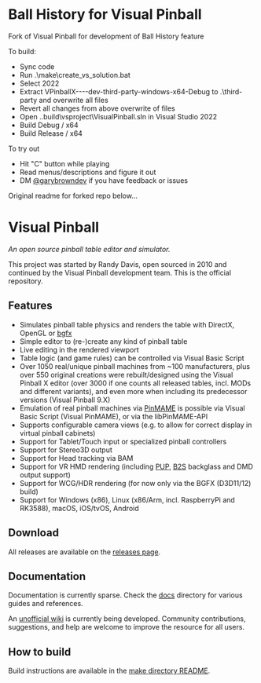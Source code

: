 # Ball History for Visual Pinball
Fork of Visual Pinball for development of Ball History feature

To build:
- Sync code
- Run .\make\create_vs_solution.bat
- Select 2022
- Extract VPinballX-<VERSION>-<BUILD>-<HASH>-dev-third-party-windows-x64-Debug to .\third-party and overwrite all files
- Revert all changes from above overwrite of files
- Open .\.build\vsproject\VisualPinball.sln in Visual Studio 2022
- Build Debug / x64
- Build Release / x64

To try out
- Hit "C" button while playing
- Read menus/descriptions and figure it out
- DM  [@garybrowndev](https://www.github.com/garybrowndev) if you have feedback or issues

Original readme for forked repo below...

# Visual Pinball

*An open source pinball table editor and simulator.*

This project was started by Randy Davis, open sourced in 2010 and continued by the Visual Pinball development team. This is the official repository.

## Features

- Simulates pinball table physics and renders the table with DirectX, OpenGL or [bgfx](https://bkaradzic.github.io/bgfx/overview.html)
- Simple editor to (re-)create any kind of pinball table
- Live editing in the rendered viewport
- Table logic (and game rules) can be controlled via Visual Basic Script
- Over 1050 real/unique pinball machines from ~100 manufacturers, plus over 550 original creations were rebuilt/designed using the Visual Pinball X editor (over 3000 if one counts all released tables, incl. MODs and different variants), and even more when including its predecessor versions (Visual Pinball 9.X)
- Emulation of real pinball machines via [PinMAME](https://github.com/vpinball/pinmame) is possible via Visual Basic Script (Visual PinMAME), or via the libPinMAME-API
- Supports configurable camera views (e.g. to allow for correct display in virtual pinball cabinets)
- Support for Tablet/Touch input or specialized pinball controllers
- Support for Stereo3D output
- Support for Head tracking via BAM
- Support for VR HMD rendering (including [PUP](https://www.nailbuster.com/wikipinup), [B2S](https://github.com/vpinball/b2s-backglass) backglass and DMD output support)
- Support for WCG/HDR rendering (for now only via the BGFX (D3D11/12) build)
- Support for Windows (x86), Linux (x86/Arm, incl. RaspberryPi and RK3588), macOS, iOS/tvOS, Android

## Download

All releases are available on the [releases page](https://github.com/vpinball/vpinball/releases).

## Documentation

Documentation is currently sparse. Check the [docs](docs) directory for various guides and references.

An [unofficial wiki](https://github.com/dekay/vpinball-wiki) is currently being developed. Community contributions, suggestions, and help are welcome to improve the resource for all users.

## How to build

Build instructions are available in the [make directory README](make/README.md).
